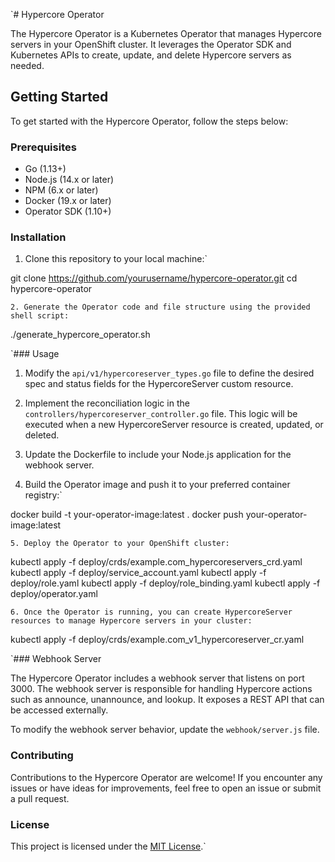 `# Hypercore Operator

The Hypercore Operator is a Kubernetes Operator that manages Hypercore servers in your OpenShift cluster. It leverages the Operator SDK and Kubernetes APIs to create, update, and delete Hypercore servers as needed.

## Getting Started

To get started with the Hypercore Operator, follow the steps below:

### Prerequisites

- Go (1.13+)
- Node.js (14.x or later)
- NPM (6.x or later)
- Docker (19.x or later)
- Operator SDK (1.10+)

### Installation

1. Clone this repository to your local machine:`

git clone <https://github.com/yourusername/hypercore-operator.git> cd hypercore-operator


 `2. Generate the Operator code and file structure using the provided shell script:`

./generate_hypercore_operator.sh


 `### Usage

1. Modify the `api/v1/hypercoreserver_types.go` file to define the desired spec and status fields for the HypercoreServer custom resource.

2. Implement the reconciliation logic in the `controllers/hypercoreserver_controller.go` file. This logic will be executed when a new HypercoreServer resource is created, updated, or deleted.

3. Update the Dockerfile to include your Node.js application for the webhook server.

4. Build the Operator image and push it to your preferred container registry:`

docker build -t your-operator-image:latest . docker push your-operator-image:latest


 `5. Deploy the Operator to your OpenShift cluster:`

kubectl apply -f deploy/crds/example.com_hypercoreservers_crd.yaml kubectl apply -f deploy/service_account.yaml kubectl apply -f deploy/role.yaml kubectl apply -f deploy/role_binding.yaml kubectl apply -f deploy/operator.yaml


 `6. Once the Operator is running, you can create HypercoreServer resources to manage Hypercore servers in your cluster:`

kubectl apply -f deploy/crds/example.com_v1_hypercoreserver_cr.yaml


 `### Webhook Server

The Hypercore Operator includes a webhook server that listens on port 3000. The webhook server is responsible for handling Hypercore actions such as announce, unannounce, and lookup. It exposes a REST API that can be accessed externally.

To modify the webhook server behavior, update the `webhook/server.js` file.

### Contributing

Contributions to the Hypercore Operator are welcome! If you encounter any issues or have ideas for improvements, feel free to open an issue or submit a pull request.

### License

This project is licensed under the [MIT License](LICENSE).`
